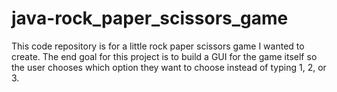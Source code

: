 # java-rock_paper_scissors_game
This code repository is for a little rock paper scissors game I wanted to create. 
The end goal for this project is to build a GUI for the game itself so the user chooses which option they want to choose instead of typing 1, 2, or 3.
